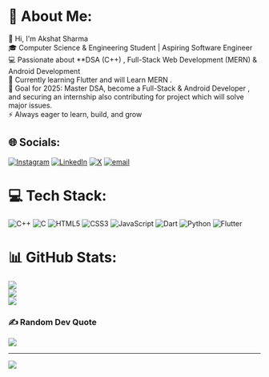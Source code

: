 # 💫 About Me:
👋 Hi, I'm Akshat Sharma  <br>🎓 Computer Science & Engineering Student | Aspiring Software Engineer<br>💻 Passionate about **DSA (C++) , Full-Stack Web Development (MERN) & Android Development  <br>🚀 Currently learning Flutter and will Learn MERN .  <br>🎯 Goal for 2025: Master DSA, become a Full-Stack & Android Developer , and securing an internship also contributing for project which will solve major issues.  <br>⚡ Always eager to learn, build, and grow


## 🌐 Socials:
[![Instagram](https://img.shields.io/badge/Instagram-%23E4405F.svg?logo=Instagram&logoColor=white)](https://instagram.com/akki.x.shxrma_) [![LinkedIn](https://img.shields.io/badge/LinkedIn-%230077B5.svg?logo=linkedin&logoColor=white)](https://linkedin.com/in/akshat-sharma-0b6658306) [![X](https://img.shields.io/badge/X-black.svg?logo=X&logoColor=white)](https://x.com/akshatsharma018) [![email](https://img.shields.io/badge/Email-D14836?logo=gmail&logoColor=white)](mailto:akkish1806@gmail.com) 

# 💻 Tech Stack:
![C++](https://img.shields.io/badge/c++-%2300599C.svg?style=for-the-badge&logo=c%2B%2B&logoColor=white) ![C](https://img.shields.io/badge/c-%2300599C.svg?style=for-the-badge&logo=c&logoColor=white) ![HTML5](https://img.shields.io/badge/html5-%23E34F26.svg?style=for-the-badge&logo=html5&logoColor=white) ![CSS3](https://img.shields.io/badge/css3-%231572B6.svg?style=for-the-badge&logo=css3&logoColor=white) ![JavaScript](https://img.shields.io/badge/javascript-%23323330.svg?style=for-the-badge&logo=javascript&logoColor=%23F7DF1E) ![Dart](https://img.shields.io/badge/dart-%230175C2.svg?style=for-the-badge&logo=dart&logoColor=white) ![Python](https://img.shields.io/badge/python-3670A0?style=for-the-badge&logo=python&logoColor=ffdd54) ![Flutter](https://img.shields.io/badge/Flutter-%2302569B.svg?style=for-the-badge&logo=Flutter&logoColor=white)
# 📊 GitHub Stats:
![](https://github-readme-stats.vercel.app/api?username=akshatsharma18&theme=dark&hide_border=false&include_all_commits=true&count_private=true)<br/>
![](https://nirzak-streak-stats.vercel.app/?user=akshatsharma18&theme=dark&hide_border=false)<br/>
![](https://github-readme-stats.vercel.app/api/top-langs/?username=akshatsharma18&theme=dark&hide_border=false&include_all_commits=true&count_private=true&layout=compact)

### ✍️ Random Dev Quote
![](https://quotes-github-readme.vercel.app/api?type=horizontal&theme=radical)

---
[![](https://visitcount.itsvg.in/api?id=akshatsharma18&icon=0&color=0)](https://visitcount.itsvg.in)

<!-- Proudly created with GPRM ( https://gprm.itsvg.in ) -->
